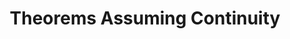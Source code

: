 ---
layout: page
title: Theorems Assuming Continuity
subtitle: 
right-toc: true
left-toc: true
book: calculus
preview_page: 2-definition-of-continuity
next_page: 3-definition-of-derivatives
---